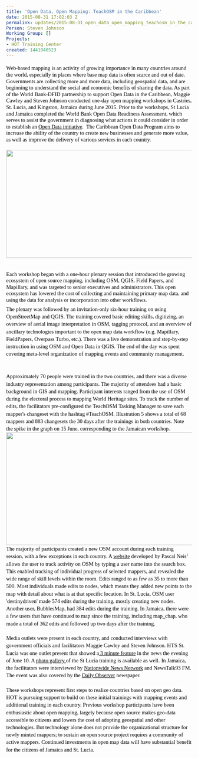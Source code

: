```yaml
---
title: 'Open Data, Open Mapping: TeachOSM in the Caribbean'
date: 2015-08-31 17:02:03 Z
permalink: updates/2015-08-31_open_data_open_mapping_teachosm_in_the_caribbean
Person: Steven Johnson
Working Group: []
Projects:
- HOT Training Center
created: 1441040523
---
```


<p style="line-height: 1.2; margin-top: 14pt; margin-bottom: 4pt;" dir="ltr"><span style="font-size: 14.666666666666666px; font-family: Muli; color: #000000; background-color: #ffffff; font-weight: 400; font-style: normal; font-variant: normal; text-decoration: none; vertical-align: baseline; white-space: pre-wrap;">Web-based mapping is an activity of growing importance in many countries around the world, </span><span style="font-size: 14.666666666666666px; font-family: Muli; color: #000000; background-color: transparent; font-weight: 400; font-style: normal; font-variant: normal; text-decoration: none; vertical-align: baseline; white-space: pre-wrap;">especially in places where base map data is often scarce and out of date. </span><span style="font-size: 14.666666666666666px; font-family: Muli; color: #000000; background-color: #ffffff; font-weight: 400; font-style: normal; font-variant: normal; text-decoration: none; vertical-align: baseline; white-space: pre-wrap;">Governments are collecting more and more data, including geospatial data, and are beginning to understand the social and economic benefits of sharing the data. As part of the World Bank-DFID partnership to support Open Data in the Caribbean, Maggie Cawley and Steven Johnson conducted one-day open mapping workshops in Castries, St. Lucia, and Kingston, Jamaica during June 2015. Prior to the workshops, St Lucia and Jamaica completed the World Bank Open Data Readiness Assessment, which serves to assist the government in diagnosing what actions it could consider in order to establish an </span><a style="text-decoration: none;" href="http://opendatatoolkit.worldbank.org/en/index.html"><span style="font-size: 14.666666666666666px; font-family: Muli; color: #000000; background-color: #ffffff; font-weight: 400; font-style: normal; font-variant: normal; text-decoration: underline; vertical-align: baseline; white-space: pre-wrap;">Open Data initiative</span></a><span style="font-size: 14.666666666666666px; font-family: Muli; color: #000000; background-color: #ffffff; font-weight: 400; font-style: normal; font-variant: normal; text-decoration: none; vertical-align: baseline; white-space: pre-wrap;">. &nbsp;The Caribbean Open Data Program aims to increase the ability of the country to create new businesses and generate more value, as well as improve the delivery of various services in each country.</span><strong id="docs-internal-guid-c9f5558a-84ad-6fd3-5214-bb445025cc97" style="font-weight: normal;"></strong><strong id="docs-internal-guid-c9f5558a-84ad-e299-392e-e9bc2fe682c4" style="font-weight: normal;"></strong><br><strong style="font-weight: normal;"></strong></p><p style="line-height: 1.2; margin-top: 14pt; margin-bottom: 4pt;" dir="ltr"><img style="border: none; transform: rotate(0.00rad); -webkit-transform: rotate(0.00rad);" src="https://lh6.googleusercontent.com/IMQWBxYZ_PMvL-Tzx2sXIxoPl-JcpB55l4zl8c1273En_FbmfBShpO5Y-4j_ztOCFfGhNGZyNgCuAz4Er8qVEzh7OWJ4ecgw6BIPgq6wHUbGo99FRCURuJKZ-yHWzKvXKOkzV_3c" alt="" height="293px;" width="538px;"></p><p style="line-height: 1.2; margin-top: 14pt; margin-bottom: 4pt;" dir="ltr"><strong id="docs-internal-guid-c9f5558a-84b0-c494-d829-5708fed0e8dc" style="font-weight: normal;"><br></strong><span style="font-size: 14.666666666666666px; font-family: Muli; color: #000000; background-color: #ffffff; font-weight: 400; font-style: normal; font-variant: normal; text-decoration: none; vertical-align: baseline; white-space: pre-wrap;">Each workshop began with a one-hour plenary session that introduced the growing ecosystem of open source mapping, including OSM, QGIS, Field Papers, and Mapillary, and was targeted to senior executives and administrators. This open ecosystem has lowered the cost of collecting and maintaining primary map data, and using the data for analysis or incorporation into other workflows. </span><strong style="font-weight: normal;"><br></strong></p><p style="line-height: 1.38; margin-top: 0pt; margin-bottom: 0pt;" dir="ltr"><span style="font-size: 14.666666666666666px; font-family: Muli; color: #000000; background-color: #ffffff; font-weight: 400; font-style: normal; font-variant: normal; text-decoration: none; vertical-align: baseline; white-space: pre-wrap;">The plenary was followed by an invitation-only six-hour training on using OpenStreetMap and QGIS. The training covered basic editing skills, digitizing, an overview of aerial image interpretation in OSM, tagging protocol, and an overview of ancillary technologies important to the open map data workflow (e.g. Mapillary, FieldPapers, Overpass Turbo, etc.). There was a live demonstration and step-by-step instruction in using OSM and Open Data in QGIS. The end of the day was spent covering meta-level organization of mapping events and community management. </span></p><p style="line-height: 1.2; margin-top: 14pt; margin-bottom: 4pt;" dir="ltr"><strong style="font-weight: normal;">&nbsp;</strong></p><p style="line-height: 1.38; margin-top: 0pt; margin-bottom: 0pt;" dir="ltr"><span style="font-size: 14.666666666666666px; font-family: Muli; color: #000000; background-color: #ffffff; font-weight: 400; font-style: normal; font-variant: normal; text-decoration: none; vertical-align: baseline; white-space: pre-wrap;">Approximately 70 people were trained in the two countries, and there was a diverse industry representation among participants. The majority of attendees had a basic background in GIS and mapping. Participant interests ranged from the use of OSM during the electoral process to mapping World Heritage sites. To track the number of edits, the facilitators pre-configured the TeachOSM Tasking Manager to save each mapper's changeset with the hashtag #TeachOSM. Illustration 5 shows a total of 68 mappers and 883 changesets the 30 days after the trainings in both countries. Note the spike in the graph on 15 June, corresponding to the Jamaican workshop.</span><strong style="font-weight: normal;"></strong></p><p style="line-height: 1.38; margin-top: 0pt; margin-bottom: 0pt;" dir="ltr"><img style="border: none; transform: rotate(0.00rad); -webkit-transform: rotate(0.00rad);" src="https://lh5.googleusercontent.com/LnNUR8E2PY75BXWyPgT3Pl-MzzzSsaSG6UFf9dB6irk5EbCCbxC6m6X0z5BpllP5DHP7YeCWa9DjVg-vL2pjbakNsIwLvDZCtVojqrHeKo6PYpUg_yuctV-9oprEhCjS-qAb_oQ" alt="" height="306px;" width="587px;"></p><p style="line-height: 1.38; margin-top: 0pt; margin-bottom: 0pt;" dir="ltr"><span style="font-size: 14.666666666666666px; font-family: Muli; color: #000000; background-color: transparent; font-weight: 400; font-style: normal; font-variant: normal; text-decoration: none; vertical-align: baseline; white-space: pre-wrap;">The majority of participants created a new OSM account during each training session, with a few exceptions in each country. A </span><a style="text-decoration: none;" href="http://hdyc.neis-one.org/"><span style="font-size: 14.666666666666666px; font-family: Muli; color: #000000; background-color: transparent; font-weight: 400; font-style: normal; font-variant: normal; text-decoration: underline; vertical-align: baseline; white-space: pre-wrap;">website</span></a><span style="font-size: 14.666666666666666px; font-family: Muli; color: #000000; background-color: transparent; font-weight: 400; font-style: normal; font-variant: normal; text-decoration: none; vertical-align: baseline; white-space: pre-wrap;"> developed by Pascal Neis</span><span style="font-size: 8.799999999999999px; font-family: Muli; color: #000000; background-color: transparent; font-weight: 400; font-style: normal; font-variant: normal; text-decoration: none; vertical-align: super; white-space: pre-wrap;">1</span><span style="font-size: 14.666666666666666px; font-family: Muli; color: #000000; background-color: transparent; font-weight: 400; font-style: normal; font-variant: normal; text-decoration: none; vertical-align: baseline; white-space: pre-wrap;"> allows the user to track activity on OSM by typing a user name into the search box. This enabled tracking of individual progress of selected mappers, and revealed the wide range of skill levels within the room. Edits ranged to as few as 35 to more than 500. </span><span style="font-size: 14.666666666666666px; font-family: Muli; color: #000000; background-color: #ffffff; font-weight: 400; font-style: normal; font-variant: normal; text-decoration: none; vertical-align: baseline; white-space: pre-wrap;">Most individuals made edits to nodes, which means they added new points to the map with detail about what is at that specific location. In St. Lucia, OSM user 'destinydriven' made 574 edits during the training, mostly creating new nodes. Another user, BubblesMap, had 384 edits during the training. In Jamaica, t</span><span style="font-size: 14.666666666666666px; font-family: Muli; color: #000000; background-color: transparent; font-weight: 400; font-style: normal; font-variant: normal; text-decoration: none; vertical-align: baseline; white-space: pre-wrap;">here were a few users that have continued to map since the training, including map_chap, who made a total of 362 edits and followed up two days after the training. </span></p><p style="line-height: 1.38; margin-top: 0pt; margin-bottom: 0pt;" dir="ltr">&nbsp;</p><p style="line-height: 1.38; margin-top: 0pt; margin-bottom: 0pt;" dir="ltr"><span style="font-size: 14.666666666666666px; font-family: Muli; color: #000000; background-color: #ffffff; font-weight: 400; font-style: normal; font-variant: normal; text-decoration: none; vertical-align: baseline; white-space: pre-wrap;">Media outlets were present in each country, and conducted interviews with government officials and facilitators Maggie Cawley and Steven Johnson. HTS St. Lucia was one outlet present that showed a</span><a style="text-decoration: none;" href="http://htsstlucia.org/the-advancing-of-the-open-data-era/"><span style="font-size: 14.666666666666666px; font-family: Muli; color: #000000; background-color: #ffffff; font-weight: 400; font-style: normal; font-variant: normal; text-decoration: underline; vertical-align: baseline; white-space: pre-wrap;"> 3 minute feature</span></a><span style="font-size: 14.666666666666666px; font-family: Muli; color: #000000; background-color: #ffffff; font-weight: 400; font-style: normal; font-variant: normal; text-decoration: none; vertical-align: baseline; white-space: pre-wrap;"> in the news the evening of June 10. A </span><a style="text-decoration: none;" href="http://www.caribbean.gallery/Events/Open-Data-Saint-Lucia-OpenStre/"><span style="font-size: 14.666666666666666px; font-family: Muli; color: #000000; background-color: #ffffff; font-weight: 400; font-style: normal; font-variant: normal; text-decoration: underline; vertical-align: baseline; white-space: pre-wrap;">photo gallery </span></a><span style="font-size: 14.666666666666666px; font-family: Muli; color: #000000; background-color: #ffffff; font-weight: 400; font-style: normal; font-variant: normal; text-decoration: none; vertical-align: baseline; white-space: pre-wrap;">of the St Lucia training is available as well.</span><span style="font-size: 8.799999999999999px; font-family: Muli; color: #000000; background-color: transparent; font-weight: 400; font-style: normal; font-variant: normal; text-decoration: none; vertical-align: super; white-space: pre-wrap;"> &nbsp;</span><span style="font-size: 14.666666666666666px; font-family: Muli; color: #000000; background-color: #ffffff; font-weight: 400; font-style: normal; font-variant: normal; text-decoration: none; vertical-align: baseline; white-space: pre-wrap;">In Jamaica, the facilitators were interviewed by </span><a style="text-decoration: none;" href="https://twitter.com/Nationwideradio/status/613092666641756160"><span style="font-size: 14.666666666666666px; font-family: Muli; color: #000000; background-color: #ffffff; font-weight: 400; font-style: normal; font-variant: normal; text-decoration: underline; vertical-align: baseline; white-space: pre-wrap;">Nationwide News Network</span></a><span style="font-size: 14.666666666666666px; font-family: Muli; color: #000000; background-color: #ffffff; font-weight: 400; font-style: normal; font-variant: normal; text-decoration: none; vertical-align: baseline; white-space: pre-wrap;"> and NewsTalk93 FM. The event was also covered by the </span><a style="text-decoration: none;" href="http://www.jamaicaobserver.com/news/Open-data-offers-prospects-for-wealth-creation---Robinson_19143983"><span style="font-size: 14.666666666666666px; font-family: Muli; color: #000000; background-color: #ffffff; font-weight: 400; font-style: normal; font-variant: normal; text-decoration: underline; vertical-align: baseline; white-space: pre-wrap;">Daily Observer</span></a><span style="font-size: 14.666666666666666px; font-family: Muli; color: #000000; background-color: #ffffff; font-weight: 400; font-style: normal; font-variant: normal; text-decoration: none; vertical-align: baseline; white-space: pre-wrap;"> newspaper.</span></p><p style="line-height: 1.38; margin-top: 0pt; margin-bottom: 0pt;" dir="ltr">&nbsp;</p><p style="line-height: 1.38; margin-top: 0pt; margin-bottom: 0pt;" dir="ltr"><strong id="docs-internal-guid-c9f5558a-84ac-bb23-eaaa-52a99afb2d48" style="font-weight: normal;"><span style="font-size: 14.666666666666666px; font-family: Muli; color: #000000; background-color: #ffffff; font-weight: 400; font-style: normal; font-variant: normal; text-decoration: none; vertical-align: baseline; white-space: pre-wrap;">These workshops represent first steps to realize countries based on open geo data. </span><span style="font-size: 14.666666666666666px; font-family: Muli; color: #000000; background-color: transparent; font-weight: 400; font-style: normal; font-variant: normal; text-decoration: none; vertical-align: baseline; white-space: pre-wrap;">HOT is pursuing support to build on these initial trainings with mapping events and additional training in each country. Previous workshop participants have been enthusiastic about open mapping, largely because open source makes geo-data accessible to citizens and lowers the cost of adopting geospatial and other technologies. But technology alone does not provide the organizational structure for newly minted mappers; to sustain an open source project requires a community of active mappers. Continued investments in open map data will have substantial benefit for the citizens of Jamaica and St. Lucia. </span></strong></p><p style="line-height: 1.2; margin-top: 14pt; margin-bottom: 4pt;" dir="ltr">&nbsp;</p><p>&nbsp;</p>
